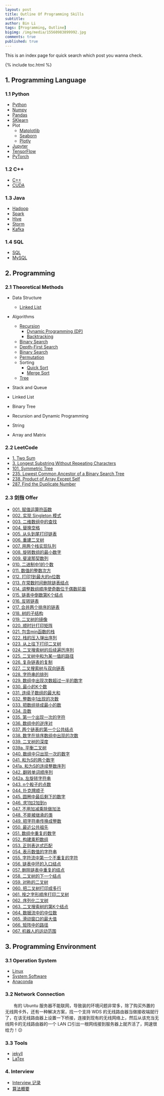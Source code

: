 ```yaml
---
layout: post
title: Outline Of Programming Skills
subtitle: 
author: Bin Li
tags: [Programming, Outline]
bigimg: /img/media/15560983899992.jpg
comments: true
published: true
---
```


This is an index page for quick search which post you wanna check.

{% include toc.html %}

## 1. Programming Language
### 1.1 Python
* [Python](https://binlidaily.github.io/2018-10-16-python/)
* [Numpy](https://binlidaily.github.io/2018-10-16-numpy/)
* [Pandas](https://binlidaily.github.io/2018-10-08-pandas/)
* [SKlearn](https://binlidaily.github.io/2019-04-21-sklearn)
* Plot
    * [Matplotlib](https://binlidaily.github.io/2018-10-23-matplotlib/)
    * [Seaborn](https://binlidaily.github.io/2018-10-12-seaborn/)
    * [Plotly](https://binlidaily.github.io/2019-05-30-plotly)
* [Jupyter](https://binlidaily.github.io/2018-02-03-jupyter/)
* [TensorFlow](https://binlidaily.github.io/2018-01-07-tensorflow/)
* [PyTorch](https://binlidaily.github.io/2019-04-01-pytorch/)


### 1.2 C++
* [C++](https://binlidaily.github.io/2018-01-05-c-plus-plus)
* [CUDA](https://binlidaily.github.io/2018-02-15-cuda)

### 1.3 Java
* [Hadoop](https://binlidaily.github.io/2019-06-06-hadoop)
* [Spark](https://binlidaily.github.io/2019-04-09-spark)
* [Hive](https://binlidaily.github.io/2019-05-20-hive)
* [Storm](https://binlidaily.github.io/2019-06-19-storm)
* [Kafka](https://binlidaily.github.io/)

### 1.4 SQL
* [SQL](https://binlidaily.github.io/2019-05-20-sql)
* [MySQL](https://binlidaily.github.io/2019-06-17-mysql)

## 2. Programming
### 2.1 Theoretical Methods 
* Data Structure
    * [Linked List](https://binlidaily.github.io/2017-04-10-linked-list/)
* Algorithms
    * [Recursion](https://binlidaily.github.io/2019-05-06-recursion)
        * [Dynamic Programming (DP)](https://binlidaily.github.io/2019-02-25-dynamic-programming/)
        * [Backtracking](https://binlidaily.github.io/2019-06-14-backtracking/)
    * [Binary Search](https://binlidaily.github.io/2019-02-25-binary-search/)
    * [Depth-First Search](https://binlidaily.github.io/2019-02-25-Depth-first-search/)
    * [Binary Search](https://binlidaily.github.io/2019-02-25-binary-search)
    * [Permutation](https://binlidaily.github.io/2019-04-12-permutation)
    * Sorting
        * [Quick Sort](https://binlidaily.github.io/2019-04-03-quick-sort/)
        * [Merge Sort](https://binlidaily.github.io/2019-04-15-merge-sort)
    * [Tree](https://binlidaily.github.io/2019-04-18-tree)

* Stack and Queue
* Linked List
* Binary Tree
* Recursion and Dynamic Programming
* String
* Array and Matrix

### 2.2 LeetCode

* [1. Two Sum](https://binlidaily.github.io/2018-11-25-two-sum/)
* [3. Longest Substring Without Repeating Characters](https://binlidaily.github.io/2018-12-10-Longest-Substring-Without-Repeating-Characters/)
* [101. Symmetric Tree](https://binlidaily.github.io/2019-01-03-(101.)Symmetric-Tree/)
* [235. Lowest Common Ancestor of a Binary Search Tree](https://binlidaily.github.io/2018-12-30-Lowest-Common-Ancestor-of-a-Binary-Tree/)
* [238. Product of Array Except Self](https://binlidaily.github.io/2018-12-06-Product-of-Array-Except-Self/)
* [287. Find the Duplicate Number](https://binlidaily.github.io/2018-12-03-Find-the-Duplicate-Number/)

### 2.3 剑指 Offer
* [001. 赋值运算符函数](https://binlidaily.github.io/2019-02-24-(001)-赋值运算符函数/)
* [002. 实现 Singleton 模式](https://binlidaily.github.io/2019-02-24-(002)-实现singleton模式/)
* [003. 二维数组中的查找](https://binlidaily.github.io/2019-02-25-(003)-二维数组中的查找/)
* [004. 替换空格](https://binlidaily.github.io/2019-02-26-(004)-替换空格/)
* [005. 从头到尾打印链表](https://binlidaily.github.io/2019-03-04-(005)-从头到尾打印链表/)
* [006. 重建二叉树](https://binlidaily.github.io/2019-03-04-(006)-重建二叉树/)
* [007. 用两个栈实现队列](https://binlidaily.github.io/2019-03-04-(007)-用两个栈实现队列/)
* [008. 旋转数组的最小数字](https://binlidaily.github.io/2019-03-09-(008)-旋转数组的最小数字/)
* [009. 斐波那契数列](https://binlidaily.github.io/2019-03-09-(009)-斐波那契数列/)
* [010. 二进制中1的个数](https://binlidaily.github.io/2019-03-10-(010)-二进制中1的个数/)
* [011. 数值的整数次方](https://binlidaily.github.io/2019-03-11-(011)-数值的整数次方/)
* [012. 打印1到最大的n位数](https://binlidaily.github.io/2019-03-11-(012)-打印1到最大的n位数/)
* [013. 在常数时间删除链表结点](https://binlidaily.github.io/2019-03-14-(013)-在常数时间删除链表结点/)
* [014. 调整数组顺序使奇数位于偶数前面](https://binlidaily.github.io/2019-03-16-(014)-调整数组顺序使奇数位于偶数前面/)
* [015. 链表中倒数第K个结点](https://binlidaily.github.io/2019-03-17-(015)-链表中倒数第K个结点/)
* [016. 反转链表](https://binlidaily.github.io/2019-03-18-(016)-反转链表/)
* [017. 合并两个排序的链表](https://binlidaily.github.io/2019-03-18-(017)-合并两个排序的链表/)
* [018. 树的子结构](https://binlidaily.github.io/2019-03-18-(018)-树的子结构/)
* [019. 二叉树的镜像](https://binlidaily.github.io/2019-03-19-(019)-二叉树的镜像/)
* [020. 顺时针打印矩阵](https://binlidaily.github.io/2019-03-21-(020)-顺时针打印矩阵/)
* [021. 包含min函数的栈](https://binlidaily.github.io/2019-03-23-(021)-包含min函数的栈/)
* [022. 栈的压入弹出序列](https://binlidaily.github.io/2019-03-23-(022)-栈的压入弹出序列/)
* [023. 从上往下打印二叉树](https://binlidaily.github.io/2019-03-23-(023)-从上往下打印二叉树/)
* [024. 二叉搜索树的后续遍历序列](https://binlidaily.github.io/2019-03-24-(024)-二叉搜索树的后续遍历序列/)
* [025. 二叉树中和为某一值的路径](https://binlidaily.github.io/2019-03-24-(025)-二叉树中和为某一值的路径/)
* [026. 复杂链表的复制](https://binlidaily.github.io/2019-03-31-(026)-复杂链表的复制/)
* [027. 二叉搜索树与双向链表](https://binlidaily.github.io/2019-04-01-(027)-二叉搜索树与双向链表/)
* [028. 字符串的排列](https://binlidaily.github.io/2019-04-02-(028)-字符串的排列/)
* [029. 数组中出现次数超过一半的数字](https://binlidaily.github.io/2019-04-03-(029)-数组中出现次数超过一半的数字/)
* [030. 最小的K个数](https://binlidaily.github.io/2019-04-07-(030)-最小的K个数/)
* [031. 连续子数组的最大和](https://binlidaily.github.io/2019-04-07-(031)-连续子数组的最大和/)
* [032. 整数中1出现的次数](https://binlidaily.github.io/2019-04-08-(032)-整数中1出现的次数/)
* [033. 把数组排成最小的数](https://binlidaily.github.io/2019-04-09-(033)-把数组排成最小的数/)
* [034. 丑数](https://binlidaily.github.io/2019-04-15-(034)-丑数/)
* [035. 第一个出现一次的字符](https://binlidaily.github.io/2019-04-15-(035)-第一个出现一次的字符/)
* [036. 数组中的逆序对](https://binlidaily.github.io/2019-04-15-(036)-数组中的逆序对/)
* [037. 两个链表的第一个公共结点](https://binlidaily.github.io/2019-04-15-(037)-两个链表的第一个公共结点/)
* [038. 数字在排序数组中出现的次数](https://binlidaily.github.io/2019-04-16-(038)-数字在排序数组中出现的次数/)
* [039. 二叉树的深度](https://binlidaily.github.io/2019-04-18-(039)-二叉树的深度/)
* [039a. 平衡二叉树](https://binlidaily.github.io/2019-04-18-(039a)-平衡二叉树/)
* [040. 数组中只出现一次的数字](https://binlidaily.github.io/2019-04-21-(040)-数组中只出现一次的数字/)
* [041. 和为S的两个数字](https://binlidaily.github.io/2019-04-21-(041)-和为S的两个数字/)
* [041a. 和为S的连续整数序列](https://binlidaily.github.io/2019-04-21-(041a)-和为S的连续整数序列/)
* [042. 翻转单词顺序列](https://binlidaily.github.io/2019-04-24-(042)-翻转单词顺序列/)
* [042a. 左旋转字符串](https://binlidaily.github.io/2019-04-24-(042a)-左旋转字符串/)
* [043. n个骰子的点数](https://binlidaily.github.io/2019-04-29-(043)-n个骰子的点数/)
* [044. 扑克牌顺子](https://binlidaily.github.io/2019-04-30-(044)-扑克牌顺子/)
* [045. 圆圈中最后剩下的数字](https://binlidaily.github.io/2019-05-04-(045)-圆圈中最后剩下的数字/)
* [046. 求1加2加到n](https://binlidaily.github.io/2019-05-05-(046)-求1加2加到n/)
* [047. 不用加减乘除做加法](https://binlidaily.github.io/2019-05-12-(047)-不用加减乘除做加法/)
* [048. 不能被继承的类](https://binlidaily.github.io/2019-05-12-(048)-不能被继承的类/)
* [049. 把字符串传换成整数](https://binlidaily.github.io/2019-05-12-(049)-把字符串传换成整数/)
* [050. 最近公共祖先](https://binlidaily.github.io/2019-05-12-(050)-最近公共祖先/)
* [051. 数组中重复的数字](https://binlidaily.github.io/2019-05-13-(051)-数组中重复的数字/)
* [052. 构建乘积数组](https://binlidaily.github.io/2019-05-15-(052)-构建乘积数组/)
* [053. 正则表达式匹配](https://binlidaily.github.io/2019-05-15-(053)-正则表达式匹配/)
* [054. 表示数值的字符串](https://binlidaily.github.io/2019-05-16-(054)-表示数值的字符串/)
* [055. 字符流中第一个不重复的字符](https://binlidaily.github.io/2019-05-16-(055)-字符流中第一个不重复的字符/)
* [056. 链表中环的入口结点](https://binlidaily.github.io/2019-05-16-(056)-链表中环的入口结点/)
* [057. 删除链表中重复的结点](https://binlidaily.github.io/2019-05-16-(057)-删除链表中重复的结点/)
* [058. 二叉树的下一个结点](https://binlidaily.github.io/2019-05-16-(058)-二叉树的下一个结点/)
* [059. 对称的二叉树](https://binlidaily.github.io/2019-05-20-(059)-对称的二叉树/)
* [060. 把二叉树打印成多行](https://binlidaily.github.io/2019-05-20-(060)-把二叉树打印成多行/)
* [061. 按之字形顺序打印二叉树](https://binlidaily.github.io/2019-05-20-(061)-按之字形顺序打印二叉树/)
* [062. 序列化二叉树](https://binlidaily.github.io/2019-05-20-(062)-序列化二叉树/)
* [063. 二叉搜索树的第K个结点](https://binlidaily.github.io/2019-05-21-(063)-二叉搜索树的第K个结点/)
* [064. 数据流中的中位数](https://binlidaily.github.io/2019-05-21-(064)-数据流中的中位数/)
* [065. 滑动窗口的最大值](https://binlidaily.github.io/2019-05-22-(065)-滑动窗口的最大值/)
* [066. 矩阵中的路径](https://binlidaily.github.io/2019-05-22-(066)-矩阵中的路径/)
* [067. 机器人的运动范围](https://binlidaily.github.io/2019-05-23-(067)-机器人的运动范围/)


## 3. Programming Environment
### 3.1 Operation System
* [Linux](https://binlidaily.github.io/2018-01-05-linux/)
* [System Software](https://binlidaily.github.io/2018-03-30-system-software/)
* [Anaconda](https://binlidaily.github.io/2019-04-18-anaconda/)

### 3.2 Network Connection
　　有的 Ubuntu 服务器不能联网，导致装的环境问题非常多，除了购买外置的无线网卡外，还有一种解决方案，找一个支持 WDS 的无线路由器当做接收端就行了，在该无线路由器上设置一下桥接，连接到现有的无线网络上，然后从该充当无线网卡的无线路由器的一个 LAN 口引出一根网线接到服务器上就齐活了，网速很给力！😕

### 3.3 Tools
* [jekyll](https://binlidaily.github.io/2017-10-13-jekyll/)
* [LaTex](https://binlidaily.github.io/2017-12-29-latex/)


### 4. Interview
* [Interview 记录](https://binlidaily.github.io/2019-02-22-interview/)
* [算法概要](https://binlidaily.github.io/2019-05-24-ml-review)